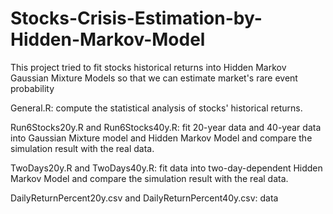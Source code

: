 # Stocks-Crisis-Estimation-by-Hidden-Markov-Model
This project tried to fit stocks historical returns into Hidden Markov Gaussian Mixture Models so that we can estimate market's rare event probability

General.R: compute the statistical analysis of stocks' historical returns.

Run6Stocks20y.R and Run6Stocks40y.R: fit 20-year data and 40-year data into Gaussian Mixture model and Hidden Markov Model and compare the simulation result with the real data.

TwoDays20y.R and TwoDays40y.R: fit data into two-day-dependent Hidden Markov Model and compare the simulation result with the real data.

DailyReturnPercent20y.csv and DailyReturnPercent40y.csv: data
